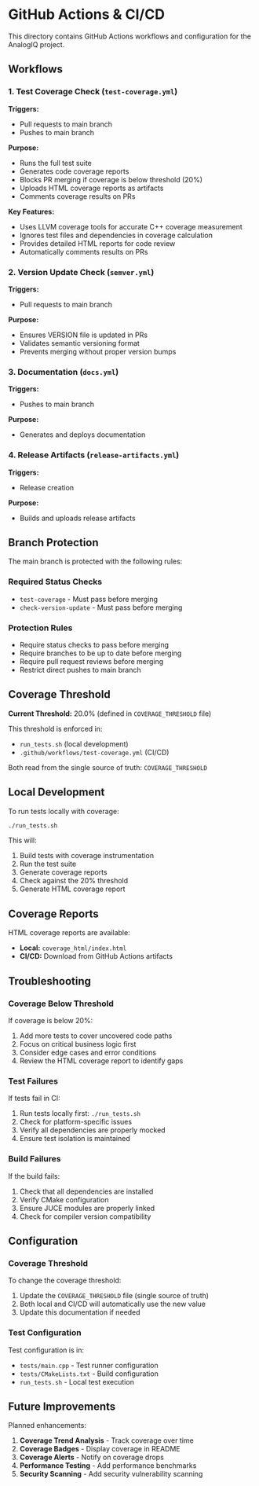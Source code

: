 # GitHub Actions & CI/CD

This directory contains GitHub Actions workflows and configuration for the AnalogIQ project.

## Workflows

### 1. Test Coverage Check (`test-coverage.yml`)

**Triggers:**
- Pull requests to main branch
- Pushes to main branch

**Purpose:**
- Runs the full test suite
- Generates code coverage reports
- Blocks PR merging if coverage is below threshold (20%)
- Uploads HTML coverage reports as artifacts
- Comments coverage results on PRs

**Key Features:**
- Uses LLVM coverage tools for accurate C++ coverage measurement
- Ignores test files and dependencies in coverage calculation
- Provides detailed HTML reports for code review
- Automatically comments results on PRs

### 2. Version Update Check (`semver.yml`)

**Triggers:**
- Pull requests to main branch

**Purpose:**
- Ensures VERSION file is updated in PRs
- Validates semantic versioning format
- Prevents merging without proper version bumps

### 3. Documentation (`docs.yml`)

**Triggers:**
- Pushes to main branch

**Purpose:**
- Generates and deploys documentation

### 4. Release Artifacts (`release-artifacts.yml`)

**Triggers:**
- Release creation

**Purpose:**
- Builds and uploads release artifacts

## Branch Protection

The main branch is protected with the following rules:

### Required Status Checks
- `test-coverage` - Must pass before merging
- `check-version-update` - Must pass before merging

### Protection Rules
- Require status checks to pass before merging
- Require branches to be up to date before merging
- Require pull request reviews before merging
- Restrict direct pushes to main branch

## Coverage Threshold

**Current Threshold:** 20.0% (defined in `COVERAGE_THRESHOLD` file)

This threshold is enforced in:
- `run_tests.sh` (local development)
- `.github/workflows/test-coverage.yml` (CI/CD)

Both read from the single source of truth: `COVERAGE_THRESHOLD`

## Local Development

To run tests locally with coverage:

```bash
./run_tests.sh
```

This will:
1. Build tests with coverage instrumentation
2. Run the test suite
3. Generate coverage reports
4. Check against the 20% threshold
5. Generate HTML coverage report

## Coverage Reports

HTML coverage reports are available:
- **Local:** `coverage_html/index.html`
- **CI/CD:** Download from GitHub Actions artifacts

## Troubleshooting

### Coverage Below Threshold
If coverage is below 20%:
1. Add more tests to cover uncovered code paths
2. Focus on critical business logic first
3. Consider edge cases and error conditions
4. Review the HTML coverage report to identify gaps

### Test Failures
If tests fail in CI:
1. Run tests locally first: `./run_tests.sh`
2. Check for platform-specific issues
3. Verify all dependencies are properly mocked
4. Ensure test isolation is maintained

### Build Failures
If the build fails:
1. Check that all dependencies are installed
2. Verify CMake configuration
3. Ensure JUCE modules are properly linked
4. Check for compiler version compatibility

## Configuration

### Coverage Threshold
To change the coverage threshold:
1. Update the `COVERAGE_THRESHOLD` file (single source of truth)
2. Both local and CI/CD will automatically use the new value
3. Update this documentation if needed

### Test Configuration
Test configuration is in:
- `tests/main.cpp` - Test runner configuration
- `tests/CMakeLists.txt` - Build configuration
- `run_tests.sh` - Local test execution

## Future Improvements

Planned enhancements:
1. **Coverage Trend Analysis** - Track coverage over time
2. **Coverage Badges** - Display coverage in README
3. **Coverage Alerts** - Notify on coverage drops
4. **Performance Testing** - Add performance benchmarks
5. **Security Scanning** - Add security vulnerability scanning 